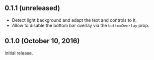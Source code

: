 ## 0.1.1 (unreleased)

* Detect light background and adapt the text and controls to it.
* Allow to disable the bottom bar overlay via the `bottomOverlay` prop.

## 0.1.0 (October 10, 2016)

Initial release.
